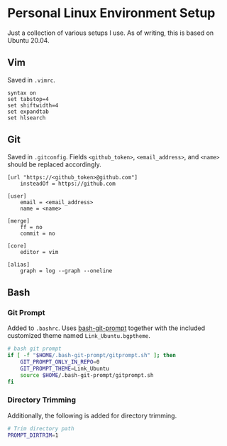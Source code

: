# Personal Linux Environment Setup

Just a collection of various setups I use. As of writing, this is
based on Ubuntu 20.04.

## Vim

Saved in `.vimrc`.

```vim
syntax on
set tabstop=4
set shiftwidth=4
set expandtab
set hlsearch
```

## Git

Saved in `.gitconfig`. Fields `<github_token>`, `<email_address>`,
and `<name>` should be replaced accordingly.

```
[url "https://<github_token>@github.com"]
    insteadOf = https://github.com

[user]
    email = <email_address>
    name = <name>

[merge]
    ff = no
    commit = no

[core]
    editor = vim

[alias]
    graph = log --graph --oneline
```

## Bash

### Git Prompt

Added to `.bashrc`. Uses [bash-git-prompt][bash_git_prompt_url]
together with the included customized theme named `Link_Ubuntu.bgptheme`.

```sh
# bash git prompt
if [ -f "$HOME/.bash-git-prompt/gitprompt.sh" ]; then
    GIT_PROMPT_ONLY_IN_REPO=0
    GIT_PROMPT_THEME=Link_Ubuntu
    source $HOME/.bash-git-prompt/gitprompt.sh
fi
```

### Directory Trimming

Additionally, the following is added for directory trimming.

```sh
# Trim directory path
PROMPT_DIRTRIM=1
```

[bash_git_prompt_url]: https://github.com/magicmonty/bash-git-prompt
